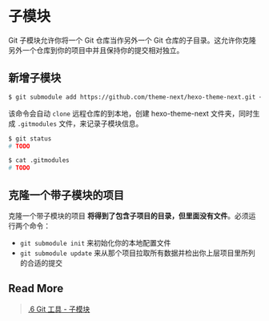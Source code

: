 # 子模块

Git 子模块允许你将一个 Git 仓库当作另外一个 Git 仓库的子目录。这允许你克隆另外一个仓库到你的项目中并且保持你的提交相对独立。

## 新增子模块

```bash
$ git submodule add https://github.com/theme-next/hexo-theme-next.git <hexo-theme-next>
```

该命令会自动 `clone` 远程仓库的到本地，创建 hexo-theme-next 文件夹，同时生成 `.gitmodules` 文件，来记录子模块信息。

```bash
$ git status
# TODO
```



```bash
$ cat .gitmodules
# TODO
```



## 克隆一个带子模块的项目

克隆一个带子模块的项目 **将得到了包含子项目的目录，但里面没有文件**。必须运行两个命令：

- `git submodule init` 来初始化你的本地配置文件
- `git submodule update` 来从那个项目拉取所有数据并检出你上层项目里所列的合适的提交



## Read More

> [.6 Git 工具 - 子模块](https://git-scm.com/book/zh/v1/Git-%E5%B7%A5%E5%85%B7-%E5%AD%90%E6%A8%A1%E5%9D%97)